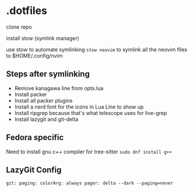 # .dotfiles

clone repo

install stow (symlink manager)

use stow to automate symlinking
`stow neovim`
to symlink all the neovim files to $HOME/.config/nvim

## Steps after symlinking
- Remove kanagawa line from opts.lua
- Install packer
- Install all packer plugins
- Install a nerd font for the icons in Lua Line to show up
- Install ripgrep because that's what telescope uses for live-grep
- Install lazygit and git-delta

## Fedora specific
Need to install gnu c++ compiler for tree-sitter
`
sudo dnf install g++
`

## LazyGit Config
`
git:
  paging:
    colorArg: always
    pager: delta --dark --paging=never
`
